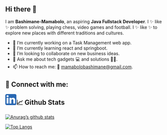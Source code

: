 ## Hi there 👋

I am **Bashimane-Mamabolo**, an aspiring **Java Fullstack Developer**. I ✨ like ✨ problem solving, playing chess, video games and football. 
I ✨ like ✨ to explore new places with different traditions and cultures.

- 🔭 I’m currently working on a Task Management web app.
- 🌱 I’m currently learning react and springboot.
- 👯 I’m looking to collaborate on new business ideas.
- 💬 Ask me about tech gadgets 💻 and solutions 👨‍💻.
- 📫 How to reach me: 📱 mamabolobashimane@gmail.com.


## 🤝 Connect with me:

<a href="https://www.linkedin.com/in/bashimane-mamabolo/">
  <img align="left" src="https://raw.githubusercontent.com/Bashimane-Mamabolo/Bashimane-Mamabolo/main/linkedIn_Icon.png" alt="Bashimane Mamabolo | LinkedIn" width="35px"/>
</a>





## 📈 Github Stats
[![Anurag’s github stats](https://github-readme-stats.vercel.app/api?username=Bashimane-Mamabolo)](https://github.com/Bashimane-Mamabolo)

[![Top Langs](https://github-readme-stats.vercel.app/api/top-langs/?username=Bashimane-Mamabolo&layout=compact)](https://github.com/Bashimane-Mamabolo)
